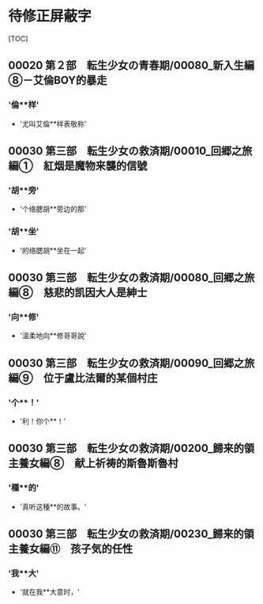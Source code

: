 # 待修正屏蔽字

[TOC]

## 00020 第２部　転生少女の青春期/00080_新入生編⑧－艾倫BOY的暴走

### '倫**样'

- '尤叫艾倫**样表敬称'


## 00030 第三部　転生少女の救済期/00010_回郷之旅編①　紅烟是魔物来襲的信號

### '胡**旁'

- '个络腮胡**旁边的那'

### '胡**坐'

- '的络腮胡**坐在一起'


## 00030 第三部　転生少女の救済期/00080_回郷之旅編⑧　慈悲的凯因大人是紳士

### '向**修'

- '溫柔地向**修哥哥說'


## 00030 第三部　転生少女の救済期/00090_回郷之旅編⑨　位于盧比法爾的某個村庄

### '个**！'

- '利！你个**！'


## 00030 第三部　転生少女の救済期/00200_歸来的領主養女編⑧　献上祈祷的斯魯斯魯村

### '種**的'

- '真听这種**的故事。'


## 00030 第三部　転生少女の救済期/00230_歸来的領主養女編⑪　孩子気的任性

### '我**大'

- '就在我**大意时，'
